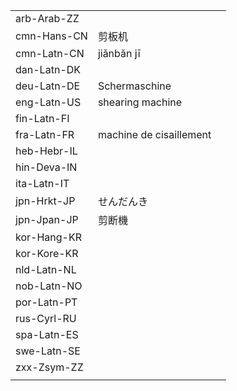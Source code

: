 | | | |
|-|-|-|
| arb-Arab-ZZ |  |  |
| cmn-Hans-CN | 剪板机 |  |
| cmn-Latn-CN | jiǎnbǎn jī |  |
| dan-Latn-DK |  |  |
| deu-Latn-DE | Schermaschine |  |
| eng-Latn-US | shearing machine |  |
| fin-Latn-FI |  |  |
| fra-Latn-FR | machine de cisaillement |  |
| heb-Hebr-IL |  |  |
| hin-Deva-IN |  |  |
| ita-Latn-IT |  |  |
| jpn-Hrkt-JP | せんだんき |  |
| jpn-Jpan-JP | 剪断機 |  |
| kor-Hang-KR |  |  |
| kor-Kore-KR |  |  |
| nld-Latn-NL |  |  |
| nob-Latn-NO |  |  |
| por-Latn-PT |  |  |
| rus-Cyrl-RU |  |  |
| spa-Latn-ES |  |  |
| swe-Latn-SE |  |  |
| zxx-Zsym-ZZ |  |  |
|  |  |  |